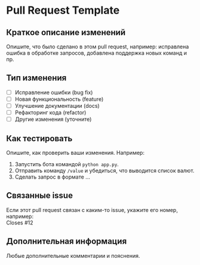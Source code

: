 # Pull Request Template

## Краткое описание изменений  
Опишите, что было сделано в этом pull request, например: исправлена ошибка в обработке запросов, добавлена поддержка новых команд и пр.

## Тип изменения  
- [ ] Исправление ошибки (bug fix)  
- [ ] Новая функциональность (feature)  
- [ ] Улучшение документации (docs)  
- [ ] Рефакторинг кода (refactor)  
- [ ] Другие изменения (уточните)  

## Как тестировать  
Опишите, как проверить ваши изменения. Например:

1. Запустить бота командой `python app.py`.  
2. Отправить команду `/value` и убедиться, что выводится список валют.  
3. Сделать запрос в формате ...  

## Связанные issue  
Если этот pull request связан с каким-то issue, укажите его номер, например:  
Closes #12

## Дополнительная информация  
Любые дополнительные комментарии и пояснения.
